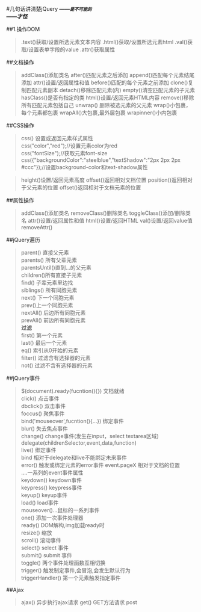 #几句话讲清楚jQuery 
***——<small>是不可能的</small>***  
***——才怪***

##1.操作DOM

> .text()获取/设置所选元素文本内容
> .html()获取/设置所选元素html
> .val()获取/设置表单字段的value
> .attr()获取属性  


##文档操作
>addClass()添加类名
>after()匹配元素之后添加
>append()匹配每个元素结尾添加
>attr()设置/返回属性和值
>before()匹配的每个元素之前添加
>clone()复制匹配元素副本
>detach()移除匹配元素(内)
>empty()清空匹配元素的子元素
>hasClass()是否有指定的类
>html()设置/返回元素HTML内容
>remove()移除所有匹配元素包括自己
>unwrap() 删除被选元素的父元素
>wrap()小包裹，每个元素都包裹
>wrapAll()大包裹,最外层包裹
>wrapinner()小内包裹


##CSS操作  
>css() 设置或返回元素样式属性    
css("color","red");//设置元素color为red  
css("fontSize");//获取元素font-size  
css({"backgroundColor":"steelblue","textShadow":"2px 2px 2px #ccc"});//设置background-color和text-shadow属性  

>height()设置/返回元素高度
>offset()返回相对文档位置
>position()返回相对于父元素的位置
>offset()返回相对于文档元素的位置


##属性操作
>addClass()添加类名
>removeClass()删除类名
>toggleClass()添加/删除类名
>attr()设置/返回属性和值
>html()设置/返回HTML
>val()设置/返回value值
>removeAttr()

##jQuery遍历  
>parent() 直接父元素  
>parents() 所有父辈元素  
>parentsUntil()直到...的父元素  
>children()所有直接子元素  
>find() 子辈元素里边找  
>siblings() 所有同胞元素  
>next() 下一个同胞元素  
>prev()上一个同胞元素   
>nextAll() 后边所有同胞元素  
>prevAll() 前边所有同胞元素    
**过滤**  
>first() 第一个元素  
>last() 最后一个元素  
>eq() 索引从0开始的元素  
>filter() 过滤含有选择器的元素  
>not() 过滤不含有选择器的元素  

##jQuery事件
>$(document).ready(fucntion(){}) 文档就绪  
>click() 点击事件  
dbclick() 双击事件   
foccus() 聚焦事件  
bind('mouseover',fucntion(){...}) 绑定事件  
blur() 失去焦点事件  
change() change事件(发生在input，select textarea区域)  
delegate(childrenSelector,event,data,function)  
live() 绑定事件    
bind 相对于delegate和live不能绑定未来事件  
>error() 触发或绑定元素的error事件
>event.pageX 相对于文档的位置  
>....一系列的event事件属性  
>keydown() keydown事件  
>keypress() keypress事件  
>keyup() keyup事件  
>load() load事件  
>mouseover()...鼠标的一系列事件  
>one() 添加一次事件处理器  
>ready() DOM解构,img加载ready时  
>resize() 缩放   
>scroll() 滚动事件  
>select() select 事件  
>submit() submit 事件  
>toggle() 两个事件处理函数互相切换  
>trigger() 触发制定事件,会冒泡,会发生默认行为  
>triggerHandler() 第一个元素触发指定事件  
 
##Ajax

>ajax() 异步执行ajax请求
>get() GET方法请求
>post